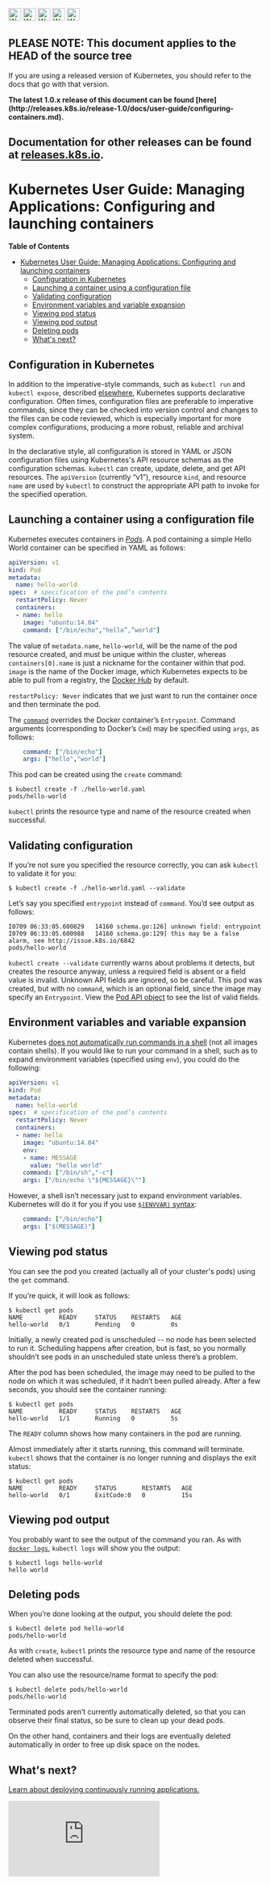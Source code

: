 <!-- BEGIN MUNGE: UNVERSIONED_WARNING -->

<!-- BEGIN STRIP_FOR_RELEASE -->

<img src="http://kubernetes.io/img/warning.png" alt="WARNING"
     width="25" height="25">
<img src="http://kubernetes.io/img/warning.png" alt="WARNING"
     width="25" height="25">
<img src="http://kubernetes.io/img/warning.png" alt="WARNING"
     width="25" height="25">
<img src="http://kubernetes.io/img/warning.png" alt="WARNING"
     width="25" height="25">
<img src="http://kubernetes.io/img/warning.png" alt="WARNING"
     width="25" height="25">

<h2>PLEASE NOTE: This document applies to the HEAD of the source tree</h2>

If you are using a released version of Kubernetes, you should
refer to the docs that go with that version.

<strong>
The latest 1.0.x release of this document can be found
[here](http://releases.k8s.io/release-1.0/docs/user-guide/configuring-containers.md).

Documentation for other releases can be found at
[releases.k8s.io](http://releases.k8s.io).
</strong>
--

<!-- END STRIP_FOR_RELEASE -->

<!-- END MUNGE: UNVERSIONED_WARNING -->

# Kubernetes User Guide: Managing Applications: Configuring and launching containers

**Table of Contents**
<!-- BEGIN MUNGE: GENERATED_TOC -->

- [Kubernetes User Guide: Managing Applications: Configuring and launching containers](#kubernetes-user-guide-managing-applications-configuring-and-launching-containers)
  - [Configuration in Kubernetes](#configuration-in-kubernetes)
  - [Launching a container using a configuration file](#launching-a-container-using-a-configuration-file)
  - [Validating configuration](#validating-configuration)
  - [Environment variables and variable expansion](#environment-variables-and-variable-expansion)
  - [Viewing pod status](#viewing-pod-status)
  - [Viewing pod output](#viewing-pod-output)
  - [Deleting pods](#deleting-pods)
  - [What's next?](#whats-next)

<!-- END MUNGE: GENERATED_TOC -->

## Configuration in Kubernetes

In addition to the imperative-style commands, such as `kubectl run` and `kubectl expose`, described [elsewhere](quick-start.md), Kubernetes supports declarative configuration. Often times, configuration files are preferable to imperative commands, since they can be checked into version control and changes to the files can be code reviewed, which is especially important for more complex configurations, producing a more robust, reliable and archival system.

In the declarative style, all configuration is stored in YAML or JSON configuration files using Kubernetes's API resource schemas as the configuration schemas. `kubectl` can create, update, delete, and get API resources. The `apiVersion` (currently “v1”), resource `kind`, and resource `name` are used by `kubectl` to construct the appropriate API path to invoke for the specified operation.

## Launching a container using a configuration file

Kubernetes executes containers in [*Pods*](pods.md). A pod containing a simple Hello World container can be specified in YAML as follows:

```yaml
apiVersion: v1
kind: Pod
metadata:
  name: hello-world
spec:  # specification of the pod’s contents
  restartPolicy: Never
  containers:
  - name: hello
    image: "ubuntu:14.04"
    command: ["/bin/echo","hello”,”world"]
```

The value of `metadata.name`, `hello-world`, will be the name of the pod resource created, and must be unique within the cluster, whereas `containers[0].name` is just a nickname for the container within that pod. `image` is the name of the Docker image, which Kubernetes expects to be able to pull from a registry, the [Docker Hub](https://registry.hub.docker.com/) by default.

`restartPolicy: Never` indicates that we just want to run the container once and then terminate the pod.

The [`command`](containers.md#containers-and-commands) overrides the Docker container’s `Entrypoint`. Command arguments (corresponding to Docker’s `Cmd`) may be specified using `args`, as follows:

```yaml
    command: ["/bin/echo"]
    args: ["hello","world"]
```

This pod can be created using the `create` command:

```console
$ kubectl create -f ./hello-world.yaml
pods/hello-world
```

`kubectl` prints the resource type and name of the resource created when successful.

## Validating configuration

If you’re not sure you specified the resource correctly, you can ask `kubectl` to validate it for you:

```console
$ kubectl create -f ./hello-world.yaml --validate
```

Let’s say you specified `entrypoint` instead of `command`. You’d see output as follows:

```console
I0709 06:33:05.600829   14160 schema.go:126] unknown field: entrypoint
I0709 06:33:05.600988   14160 schema.go:129] this may be a false alarm, see http://issue.k8s.io/6842
pods/hello-world
```

`kubectl create --validate` currently warns about problems it detects, but creates the resource anyway, unless a required field is absent or a field value is invalid. Unknown API fields are ignored, so be careful. This pod was created, but with no `command`, which is an optional field, since the image may specify an `Entrypoint`.
View the [Pod API
object](https://htmlpreview.github.io/?https://github.com/kubernetes/kubernetes/HEAD/docs/api-reference/v1/definitions.html#_v1_pod)
to see the list of valid fields.

## Environment variables and variable expansion

Kubernetes [does not automatically run commands in a shell](https://github.com/kubernetes/kubernetes/wiki/User-FAQ#use-of-environment-variables-on-the-command-line) (not all images contain shells). If you would like to run your command in a shell, such as to expand environment variables (specified using `env`), you could do the following:

```yaml
apiVersion: v1
kind: Pod
metadata:
  name: hello-world
spec:  # specification of the pod’s contents
  restartPolicy: Never
  containers:
  - name: hello
    image: "ubuntu:14.04"
    env:
    - name: MESSAGE
      value: "hello world"
    command: ["/bin/sh","-c"]
    args: ["/bin/echo \"${MESSAGE}\""]
```

However, a shell isn’t necessary just to expand environment variables. Kubernetes will do it for you if you use [`$(ENVVAR)` syntax](../../docs/design/expansion.md):

```yaml
    command: ["/bin/echo"]
    args: ["$(MESSAGE)"]
```

## Viewing pod status

You can see the pod you created (actually all of your cluster's pods) using the `get` command.

If you’re quick, it will look as follows:

```console
$ kubectl get pods
NAME          READY     STATUS    RESTARTS   AGE
hello-world   0/1       Pending   0          0s
```

Initially, a newly created pod is unscheduled -- no node has been selected to run it. Scheduling happens after creation, but is fast, so you normally shouldn’t see pods in an unscheduled state unless there’s a problem.

After the pod has been scheduled, the image may need to be pulled to the node on which it was scheduled, if it hadn’t been pulled already. After a few seconds, you should see the container running:

```console
$ kubectl get pods
NAME          READY     STATUS    RESTARTS   AGE
hello-world   1/1       Running   0          5s
```

The `READY` column shows how many containers in the pod are running.

Almost immediately after it starts running, this command will terminate. `kubectl` shows that the container is no longer running and displays the exit status:

```console
$ kubectl get pods
NAME          READY     STATUS       RESTARTS   AGE
hello-world   0/1       ExitCode:0   0          15s
```

## Viewing pod output

You probably want to see the output of the command you ran. As with [`docker logs`](https://docs.docker.com/userguide/usingdocker/), `kubectl logs` will show you the output:

```console
$ kubectl logs hello-world
hello world
```

## Deleting pods

When you’re done looking at the output, you should delete the pod:

```console
$ kubectl delete pod hello-world
pods/hello-world
```

As with `create`, `kubectl` prints the resource type and name of the resource deleted when successful.

You can also use the resource/name format to specify the pod:

```console
$ kubectl delete pods/hello-world
pods/hello-world
```

Terminated pods aren’t currently automatically deleted, so that you can observe their final status, so be sure to clean up your dead pods.

On the other hand, containers and their logs are eventually deleted automatically in order to free up disk space on the nodes.

## What's next?

[Learn about deploying continuously running applications.](deploying-applications.md)


<!-- BEGIN MUNGE: GENERATED_ANALYTICS -->
[![Analytics](https://kubernetes-site.appspot.com/UA-36037335-10/GitHub/docs/user-guide/configuring-containers.md?pixel)]()
<!-- END MUNGE: GENERATED_ANALYTICS -->

